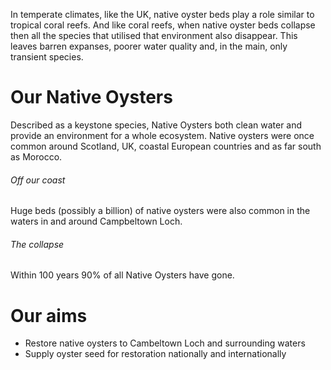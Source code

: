 In temperate climates, like the UK, native oyster beds play a role similar to tropical coral reefs. And like coral reefs, when native oyster beds collapse then all the species that utilised that environment also disappear. This leaves barren expanses, poorer water quality and, in the main, only transient species. 

# Our Native Oysters
Described as a keystone species, Native Oysters both clean water and provide an environment for a whole ecosystem. Native oysters were once common around Scotland, UK, coastal European countries and as far south as Morocco. 

###### Off our coast

Huge beds (possibly a billion) of native oysters were also common in the waters in and around Campbeltown Loch. 

###### The collapse 

Within 100 years 90% of all Native Oysters have gone.

# Our aims

* Restore native oysters to Cambeltown Loch and surrounding waters
* Supply oyster seed for restoration nationally and internationally


